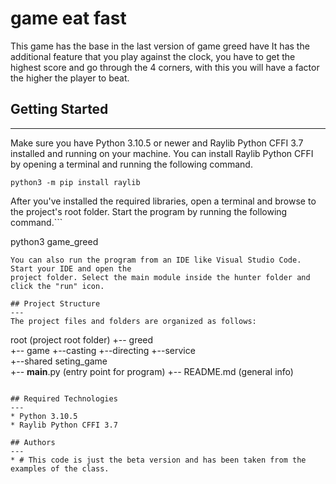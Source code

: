 # game eat fast
This game has the base in the last version of game greed have It has the additional feature that you play against the clock, you have to get the highest score and go through the 4 corners, with this you will have a factor the higher the player to beat.

## Getting Started
---
Make sure you have Python 3.10.5 or newer and Raylib Python CFFI 3.7 installed and running on your machine. You can install Raylib Python CFFI by opening a terminal and running the following command.
```
python3 -m pip install raylib
```
After you've installed the required libraries, open a terminal and browse to the project's root folder. Start the program by running the following command.```

python3 game_greed 
```
You can also run the program from an IDE like Visual Studio Code. Start your IDE and open the 
project folder. Select the main module inside the hunter folder and click the "run" icon.

## Project Structure
---
The project files and folders are organized as follows:
```
root                    (project root folder)
+-- greed                
  +-- game
    +--casting
    +--directing
    +--service  
    +--shared
    seting_game          
  +-- __main__.py       (entry point for program)
+-- README.md           (general info)
```

## Required Technologies
---
* Python 3.10.5
* Raylib Python CFFI 3.7

## Authors 
---
* # This code is just the beta version and has been taken from the examples of the class.

